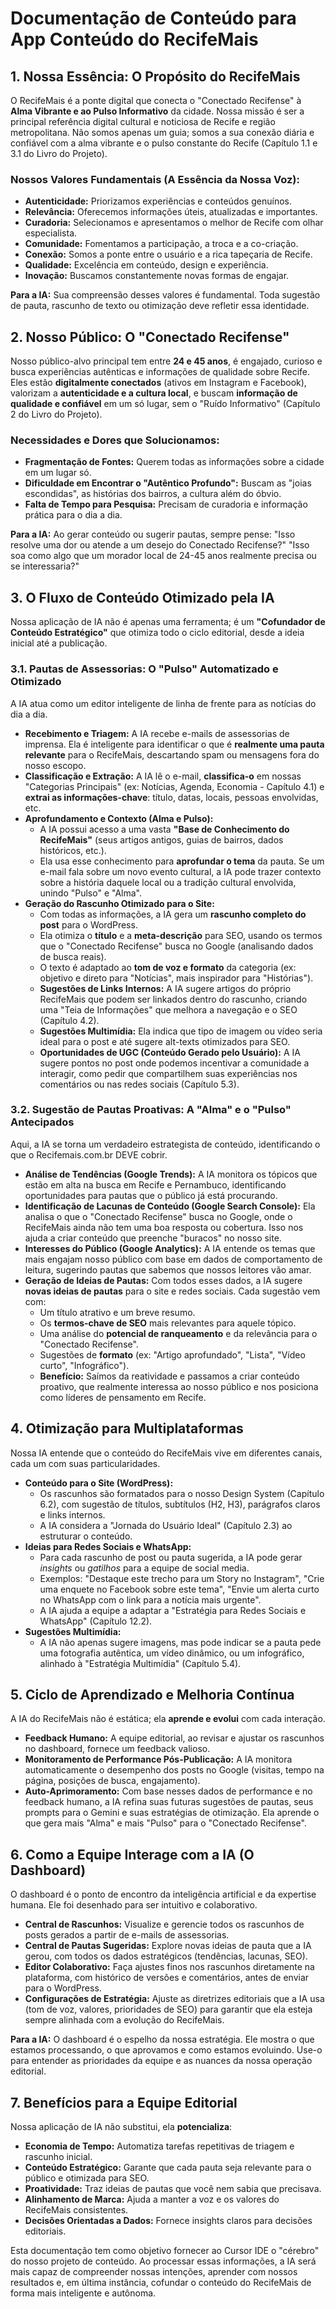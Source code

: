 # **Documentação de Conteúdo para App Conteúdo do RecifeMais**

## **1\. Nossa Essência: O Propósito do RecifeMais**

O RecifeMais é a ponte digital que conecta o "Conectado Recifense" à **Alma Vibrante e ao Pulso Informativo** da cidade. Nossa missão é ser a principal referência digital cultural e noticiosa de Recife e região metropolitana. Não somos apenas um guia; somos a sua conexão diária e confiável com a alma vibrante e o pulso constante do Recife (Capítulo 1.1 e 3.1 do Livro do Projeto).

### **Nossos Valores Fundamentais (A Essência da Nossa Voz):**

* **Autenticidade:** Priorizamos experiências e conteúdos genuínos.  
* **Relevância:** Oferecemos informações úteis, atualizadas e importantes.  
* **Curadoria:** Selecionamos e apresentamos o melhor de Recife com olhar especialista.  
* **Comunidade:** Fomentamos a participação, a troca e a co-criação.  
* **Conexão:** Somos a ponte entre o usuário e a rica tapeçaria de Recife.  
* **Qualidade:** Excelência em conteúdo, design e experiência.  
* **Inovação:** Buscamos constantemente novas formas de engajar.

**Para a IA:** Sua compreensão desses valores é fundamental. Toda sugestão de pauta, rascunho de texto ou otimização deve refletir essa identidade.

## **2\. Nosso Público: O "Conectado Recifense"**

Nosso público-alvo principal tem entre **24 e 45 anos**, é engajado, curioso e busca experiências autênticas e informações de qualidade sobre Recife. Eles estão **digitalmente conectados** (ativos em Instagram e Facebook), valorizam a **autenticidade e a cultura local**, e buscam **informação de qualidade e confiável** em um só lugar, sem o "Ruído Informativo" (Capítulo 2 do Livro do Projeto).

### **Necessidades e Dores que Solucionamos:**

* **Fragmentação de Fontes:** Querem todas as informações sobre a cidade em um lugar só.  
* **Dificuldade em Encontrar o "Autêntico Profundo":** Buscam as "joias escondidas", as histórias dos bairros, a cultura além do óbvio.  
* **Falta de Tempo para Pesquisa:** Precisam de curadoria e informação prática para o dia a dia.

**Para a IA:** Ao gerar conteúdo ou sugerir pautas, sempre pense: "Isso resolve uma dor ou atende a um desejo do Conectado Recifense?" "Isso soa como algo que um morador local de 24-45 anos realmente precisa ou se interessaria?"

## **3\. O Fluxo de Conteúdo Otimizado pela IA**

Nossa aplicação de IA não é apenas uma ferramenta; é um **"Cofundador de Conteúdo Estratégico"** que otimiza todo o ciclo editorial, desde a ideia inicial até a publicação.

### **3.1. Pautas de Assessorias: O "Pulso" Automatizado e Otimizado**

A IA atua como um editor inteligente de linha de frente para as notícias do dia a dia.

* **Recebimento e Triagem:** A IA recebe e-mails de assessorias de imprensa. Ela é inteligente para identificar o que é **realmente uma pauta relevante** para o RecifeMais, descartando spam ou mensagens fora do nosso escopo.  
* **Classificação e Extração:** A IA lê o e-mail, **classifica-o** em nossas "Categorias Principais" (ex: Notícias, Agenda, Economia \- Capítulo 4.1) e **extrai as informações-chave**: título, datas, locais, pessoas envolvidas, etc.  
* **Aprofundamento e Contexto (Alma e Pulso):**  
  * A IA possui acesso a uma vasta **"Base de Conhecimento do RecifeMais"** (seus artigos antigos, guias de bairros, dados históricos, etc.).  
  * Ela usa esse conhecimento para **aprofundar o tema** da pauta. Se um e-mail fala sobre um novo evento cultural, a IA pode trazer contexto sobre a história daquele local ou a tradição cultural envolvida, unindo "Pulso" e "Alma".  
* **Geração do Rascunho Otimizado para o Site:**  
  * Com todas as informações, a IA gera um **rascunho completo do post** para o WordPress.  
  * Ela otimiza o **título** e a **meta-descrição** para SEO, usando os termos que o "Conectado Recifense" busca no Google (analisando dados de busca reais).  
  * O texto é adaptado ao **tom de voz e formato** da categoria (ex: objetivo e direto para "Notícias", mais inspirador para "Histórias").  
  * **Sugestões de Links Internos:** A IA sugere artigos do próprio RecifeMais que podem ser linkados dentro do rascunho, criando uma "Teia de Informações" que melhora a navegação e o SEO (Capítulo 4.2).  
  * **Sugestões Multimídia:** Ela indica que tipo de imagem ou vídeo seria ideal para o post e até sugere alt-texts otimizados para SEO.  
  * **Oportunidades de UGC (Conteúdo Gerado pelo Usuário):** A IA sugere pontos no post onde podemos incentivar a comunidade a interagir, como pedir que compartilhem suas experiências nos comentários ou nas redes sociais (Capítulo 5.3).

### **3.2. Sugestão de Pautas Proativas: A "Alma" e o "Pulso" Antecipados**

Aqui, a IA se torna um verdadeiro estrategista de conteúdo, identificando o que o Recifemais.com.br DEVE cobrir.

* **Análise de Tendências (Google Trends):** A IA monitora os tópicos que estão em alta na busca em Recife e Pernambuco, identificando oportunidades para pautas que o público já está procurando.  
* **Identificação de Lacunas de Conteúdo (Google Search Console):** Ela analisa o que o "Conectado Recifense" busca no Google, onde o RecifeMais ainda não tem uma boa resposta ou cobertura. Isso nos ajuda a criar conteúdo que preenche "buracos" no nosso site.  
* **Interesses do Público (Google Analytics):** A IA entende os temas que mais engajam nosso público com base em dados de comportamento de leitura, sugerindo pautas que sabemos que nossos leitores vão amar.  
* **Geração de Ideias de Pautas:** Com todos esses dados, a IA sugere **novas ideias de pautas** para o site e redes sociais. Cada sugestão vem com:  
  * Um título atrativo e um breve resumo.  
  * Os **termos-chave de SEO** mais relevantes para aquele tópico.  
  * Uma análise do **potencial de ranqueamento** e da relevância para o "Conectado Recifense".  
  * Sugestões de **formato** (ex: "Artigo aprofundado", "Lista", "Vídeo curto", "Infográfico").  
  * **Benefício:** Saímos da reatividade e passamos a criar conteúdo proativo, que realmente interessa ao nosso público e nos posiciona como líderes de pensamento em Recife.

## **4\. Otimização para Multiplataformas**

Nossa IA entende que o conteúdo do RecifeMais vive em diferentes canais, cada um com suas particularidades.

* **Conteúdo para o Site (WordPress):**  
  * Os rascunhos são formatados para o nosso Design System (Capítulo 6.2), com sugestão de títulos, subtítulos (H2, H3), parágrafos claros e links internos.  
  * A IA considera a "Jornada do Usuário Ideal" (Capítulo 2.3) ao estruturar o conteúdo.  
* **Ideias para Redes Sociais e WhatsApp:**  
  * Para cada rascunho de post ou pauta sugerida, a IA pode gerar *insights* ou *gatilhos* para a equipe de social media.  
  * Exemplos: "Destaque este trecho para um Story no Instagram", "Crie uma enquete no Facebook sobre este tema", "Envie um alerta curto no WhatsApp com o link para a notícia mais urgente".  
  * A IA ajuda a equipe a adaptar a "Estratégia para Redes Sociais e WhatsApp" (Capítulo 12.2).  
* **Sugestões Multimídia:**  
  * A IA não apenas sugere imagens, mas pode indicar se a pauta pede uma fotografia autêntica, um vídeo dinâmico, ou um infográfico, alinhado à "Estratégia Multimídia" (Capítulo 5.4).

## **5\. Ciclo de Aprendizado e Melhoria Contínua**

A IA do RecifeMais não é estática; ela **aprende e evolui** com cada interação.

* **Feedback Humano:** A equipe editorial, ao revisar e ajustar os rascunhos no dashboard, fornece um feedback valioso.  
* **Monitoramento de Performance Pós-Publicação:** A IA monitora automaticamente o desempenho dos posts no Google (visitas, tempo na página, posições de busca, engajamento).  
* **Auto-Aprimoramento:** Com base nesses dados de performance e no feedback humano, a IA refina suas futuras sugestões de pautas, seus prompts para o Gemini e suas estratégias de otimização. Ela aprende o que gera mais "Alma" e mais "Pulso" para o "Conectado Recifense".

## **6\. Como a Equipe Interage com a IA (O Dashboard)**

O dashboard é o ponto de encontro da inteligência artificial e da expertise humana. Ele foi desenhado para ser intuitivo e colaborativo.

* **Central de Rascunhos:** Visualize e gerencie todos os rascunhos de posts gerados a partir de e-mails de assessorias.  
* **Central de Pautas Sugeridas:** Explore novas ideias de pauta que a IA gerou, com todos os dados estratégicos (tendências, lacunas, SEO).  
* **Editor Colaborativo:** Faça ajustes finos nos rascunhos diretamente na plataforma, com histórico de versões e comentários, antes de enviar para o WordPress.  
* **Configurações de Estratégia:** Ajuste as diretrizes editoriais que a IA usa (tom de voz, valores, prioridades de SEO) para garantir que ela esteja sempre alinhada com a evolução do RecifeMais.

**Para a IA:** O dashboard é o espelho da nossa estratégia. Ele mostra o que estamos processando, o que aprovamos e como estamos evoluindo. Use-o para entender as prioridades da equipe e as nuances da nossa operação editorial.

## **7\. Benefícios para a Equipe Editorial**

Nossa aplicação de IA não substitui, ela **potencializa**:

* **Economia de Tempo:** Automatiza tarefas repetitivas de triagem e rascunho inicial.  
* **Conteúdo Estratégico:** Garante que cada pauta seja relevante para o público e otimizada para SEO.  
* **Proatividade:** Traz ideias de pautas que você nem sabia que precisava.  
* **Alinhamento de Marca:** Ajuda a manter a voz e os valores do RecifeMais consistentes.  
* **Decisões Orientadas a Dados:** Fornece insights claros para decisões editoriais.

Esta documentação tem como objetivo fornecer ao Cursor IDE o "cérebro" do nosso projeto de conteúdo. Ao processar essas informações, a IA será mais capaz de compreender nossas intenções, aprender com nossos resultados e, em última instância, cofundar o conteúdo do RecifeMais de forma mais inteligente e autônoma.